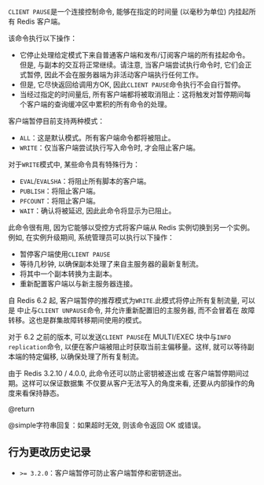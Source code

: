 `CLIENT PAUSE`是一个连接控制命令, 能够在指定的时间量 (以毫秒为单位) 内挂起所有 Redis 客户端。

该命令执行以下操作：

*   它停止处理给定模式下来自普通客户端和发布/订阅客户端的所有挂起命令。但是, 与副本的交互将正常继续。请注意, 当客户端尝试执行命令时, 它们会正式暂停, 因此不会在服务器端为非活动客户端执行任何工作。
*   但是, 它尽快返回给调用方OK, 因此`CLIENT PAUSE`命令执行不会自行暂停。
*   当经过指定的时间量后, 所有客户端都将被取消阻止：这将触发对暂停期间每个客户端的查询缓冲区中累积的所有命令的处理。

客户端暂停目前支持两种模式：

*   `ALL`：这是默认模式。所有客户端命令都将被阻止。
*   `WRITE`：仅当客户端尝试执行写入命令时, 才会阻止客户端。

对于`WRITE`模式中, 某些命令具有特殊行为：

*   `EVAL`/`EVALSHA`：将阻止所有脚本的客户端。
*   `PUBLISH`：将阻止客户端。
*   `PFCOUNT`：将阻止客户端。
*   `WAIT`：确认将被延迟, 因此此命令将显示为已阻止。

此命令很有用, 因为它能够以受控方式将客户端从 Redis 实例切换到另一个实例。例如, 在实例升级期间, 系统管理员可以执行以下操作：

*   暂停客户端使用`CLIENT PAUSE`
*   等待几秒钟, 以确保副本处理了来自主服务器的最新复制流。
*   将其中一个副本转换为主副本。
*   重新配置客户端以与新主服务器连接。

自 Redis 6.2 起, 客户端暂停的推荐模式为`WRITE`.此模式将停止所有复制流量, 可以是
中止与`CLIENT UNPAUSE`命令, 并允许重新配置旧的主服务器, 而不会冒着在
故障转移。这也是群集故障转移期间使用的模式。

对于 6.2 之前的版本, 可以发送`CLIENT PAUSE`在 MULTI/EXEC 块中与`INFO replication`命令, 以便在客户端被阻止时获取当前主偏移量。这样, 就可以等待副本端的特定偏移, 以确保处理了所有复制流。

由于 Redis 3.2.10 / 4.0.0, 此命令还可以防止密钥被逐出或
在客户端暂停期间过期。这样可以保证数据集
不仅要从客户无法写入的角度来看, 还要从内部操作的角度来看保持静态。

@return

@simple字符串回复：如果超时无效, 则该命令返回 OK 或错误。

## 行为更改历史记录

*   `>= 3.2.0`：客户端暂停可防止客户端暂停和密钥逐出。
